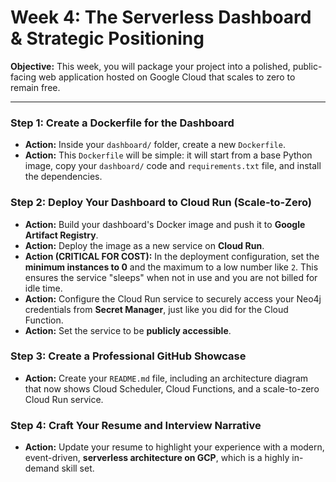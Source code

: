 # Week 4: The Serverless Dashboard & Strategic Positioning

**Objective:** This week, you will package your project into a polished, public-facing web application hosted on Google Cloud that scales to zero to remain free.

---

### Step 1: Create a Dockerfile for the Dashboard
* **Action:** Inside your `dashboard/` folder, create a new `Dockerfile`.
* **Action:** This `Dockerfile` will be simple: it will start from a base Python image, copy your `dashboard/` code and `requirements.txt` file, and install the dependencies.

### Step 2: Deploy Your Dashboard to Cloud Run (Scale-to-Zero)
* **Action:** Build your dashboard's Docker image and push it to **Google Artifact Registry**.
* **Action:** Deploy the image as a new service on **Cloud Run**.
* **Action (CRITICAL FOR COST):** In the deployment configuration, set the **minimum instances to 0** and the maximum to a low number like `2`. This ensures the service "sleeps" when not in use and you are not billed for idle time.
* **Action:** Configure the Cloud Run service to securely access your Neo4j credentials from **Secret Manager**, just like you did for the Cloud Function.
* **Action:** Set the service to be **publicly accessible**.

### Step 3: Create a Professional GitHub Showcase
* **Action:** Create your `README.md` file, including an architecture diagram that now shows Cloud Scheduler, Cloud Functions, and a scale-to-zero Cloud Run service.

### Step 4: Craft Your Resume and Interview Narrative
* **Action:** Update your resume to highlight your experience with a modern, event-driven, **serverless architecture on GCP**, which is a highly in-demand skill set.